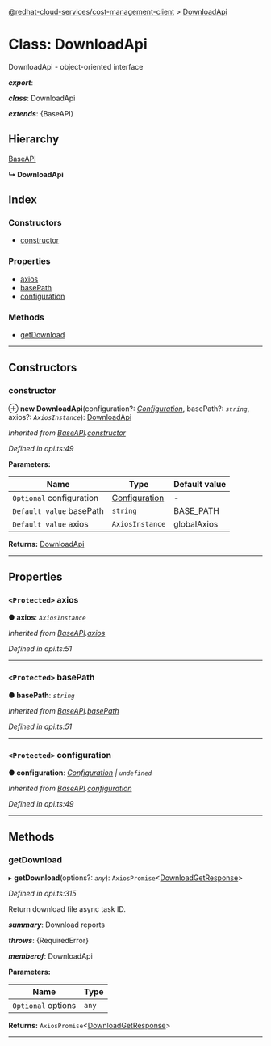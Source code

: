 [@redhat-cloud-services/cost-management-client](../README.md) > [DownloadApi](../classes/downloadapi.md)

# Class: DownloadApi

DownloadApi - object-oriented interface

*__export__*: 

*__class__*: DownloadApi

*__extends__*: {BaseAPI}

## Hierarchy

 [BaseAPI](baseapi.md)

**↳ DownloadApi**

## Index

### Constructors

* [constructor](downloadapi.md#constructor)

### Properties

* [axios](downloadapi.md#axios)
* [basePath](downloadapi.md#basepath)
* [configuration](downloadapi.md#configuration)

### Methods

* [getDownload](downloadapi.md#getdownload)

---

## Constructors

<a id="constructor"></a>

###  constructor

⊕ **new DownloadApi**(configuration?: *[Configuration](configuration.md)*, basePath?: *`string`*, axios?: *`AxiosInstance`*): [DownloadApi](downloadapi.md)

*Inherited from [BaseAPI](baseapi.md).[constructor](baseapi.md#constructor)*

*Defined in api.ts:49*

**Parameters:**

| Name | Type | Default value |
| ------ | ------ | ------ |
| `Optional` configuration | [Configuration](configuration.md) | - |
| `Default value` basePath | `string` |  BASE_PATH |
| `Default value` axios | `AxiosInstance` |  globalAxios |

**Returns:** [DownloadApi](downloadapi.md)

___

## Properties

<a id="axios"></a>

### `<Protected>` axios

**● axios**: *`AxiosInstance`*

*Inherited from [BaseAPI](baseapi.md).[axios](baseapi.md#axios)*

*Defined in api.ts:51*

___
<a id="basepath"></a>

### `<Protected>` basePath

**● basePath**: *`string`*

*Inherited from [BaseAPI](baseapi.md).[basePath](baseapi.md#basepath)*

*Defined in api.ts:51*

___
<a id="configuration"></a>

### `<Protected>` configuration

**● configuration**: *[Configuration](configuration.md) \| `undefined`*

*Inherited from [BaseAPI](baseapi.md).[configuration](baseapi.md#configuration)*

*Defined in api.ts:49*

___

## Methods

<a id="getdownload"></a>

###  getDownload

▸ **getDownload**(options?: *`any`*): `AxiosPromise`<[DownloadGetResponse](../interfaces/downloadgetresponse.md)>

*Defined in api.ts:315*

Return download file async task ID.

*__summary__*: Download reports

*__throws__*: {RequiredError}

*__memberof__*: DownloadApi

**Parameters:**

| Name | Type |
| ------ | ------ |
| `Optional` options | `any` |

**Returns:** `AxiosPromise`<[DownloadGetResponse](../interfaces/downloadgetresponse.md)>

___

